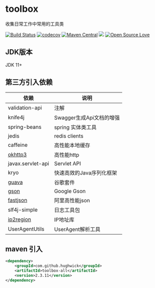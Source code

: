# toolbox

收集日常工作中常用的工具类

[![Build Status](https://travis-ci.com/HughWick/toolbox.svg?branch=master)](https://travis-ci.com/HughWick/toolbox)
[![codecov](https://codecov.io/gh/HughWick/toolbox/branch/master/graph/badge.svg)](https://codecov.io/gh/HughWick/toolbox)
[![Maven Central](https://maven-badges.herokuapp.com/maven-central/com.github.hughwick/toolbox-all/badge.svg)](https://maven-badges.herokuapp.com/maven-central/com.github.hughwick/toolbox-all)
[![](https://img.shields.io/badge/license-Apache2-FF0080.svg)](https://github.com/hughwick/toolbox/blob/master/LICENSE.txt)
[![Open Source Love](https://badges.frapsoft.com/os/v2/open-source.svg?v=103)](https://github.com/hughwick/toolbox)

## JDK版本

JDK 11+

## 第三方引入依赖

| 依赖                                                  | 说明  |
|-----------------------------------------------------| ----  |
| validation-api                                      | 注解 |
| knife4j                                             | Swagger生成Api文档的增强 |
| spring-beans                                        | spring 实体类工具 |
| jedis                                               | redis clients |
| caffeine                                            | 高性能本地缓存 |
| [okhttp3](https://github.com/square/okhttp)         | 高性能http |
| javax.servlet-api                                   | Servlet API |
| kryo                                                | 快速高效的Java序列化框架 |
| [guava](https://github.com/google/guava)            | 谷歌套件 |
| [gson](https://github.com/google/gson)              | Google Gson |
| [fastjson](https://github.com/alibaba/fastjson2)    | 阿里高性能json |
| slf4j-simple                                        | 日志工具包 |
| [ip2region](https://github.com/lionsoul2014/ip2region) | IP地址库 |
| UserAgentUtils                                      | UserAgent解析工具 |
## maven 引入

```xml
<dependency>
    <groupId>com.github.hughwick</groupId>
    <artifactId>toolbox-all</artifactId>
    <version>2.3.11</version>
</dependency>
```
